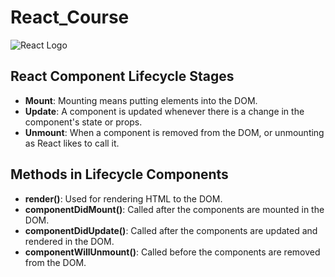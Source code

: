 # React_Course

![React Logo](https://media.geeksforgeeks.org/wp-content/uploads/20230804133715/gfg.png)

## React Component Lifecycle Stages

- **Mount**: Mounting means putting elements into the DOM.
- **Update**: A component is updated whenever there is a change in the component's state or props.
- **Unmount**: When a component is removed from the DOM, or unmounting as React likes to call it.

## Methods in Lifecycle Components

- **render()**: Used for rendering HTML to the DOM.
- **componentDidMount()**: Called after the components are mounted in the DOM.
- **componentDidUpdate()**: Called after the components are updated and rendered in the DOM.
- **componentWillUnmount()**: Called before the components are removed from the DOM.
 
